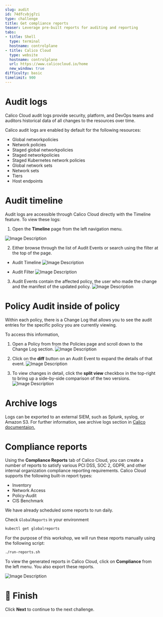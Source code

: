 ```yaml
---
slug: audit
id: 74dfcvbjg7zi
type: challenge
title: Get compliance reports
teaser: Leverage pre-built reports for auditing and reporting
tabs:
- title: Shell
  type: terminal
  hostname: controlplane
- title: Calico Cloud
  type: website
  hostname: controlplane
  url: https://www.calicocloud.io/home
  new_window: true
difficulty: basic
timelimit: 900
---
```

Audit logs
===============

Calico Cloud audit logs provide security, platform, and DevOps teams and auditors historical data of all changes to the resources over time.

Calico audit logs are enabled by default for the following resources:

- Global networkpolicies
- Network policies
- Staged global networkpolicies
- Staged networkpolicies
- Staged Kubernetes network policies
- Global network sets
- Network sets
- Tiers
- Host endpoints

Audit timeline
===============

Audit logs are accessible through Calico Cloud directly with the Timeline feature. To view these logs:

1. Open the **Timeline** page from the left navigation menu.

![Image Description](../assets/menu.png)

2. Either browse through the list of Audit Events or search using the filter at the top of the page.

- Audit Timeline
![Image Description](../assets/timeline.png)

- Audit Filter
![Image Description](../assets/timeline-filter.png)

3. Audit Events contain the affected policy, the user who made the change and the manifest of the updated policy.
![Image Description](../assets/policy-audit.png)

Policy Audit inside of policy
===============

Within each policy, there is a Change Log that allows you to see the audit entries for the specific policy you are currently viewing.

To access this information,

1. Open a Policy from from the Policies page and scroll down to the Change Log section.
![Image Description](../assets/policy-history.png)

2. Click on the **diff** button on an Audit Event to expand the details of that event.
![Image Description](../assets/policy-history-2.png)

3. To view changes in detail, click the **split view** checkbox in the top-right to bring up a side-by-side comparison of the two versions.
![Image Description](../assets/policy-diff.png)

Archive logs
===============

Logs can be exported to an external SIEM, such as Splunk, syslog, or Amazon S3. For further information, see archive logs section in [Calico documentaion.](https://docs.tigera.io/visibility/elastic/archive-storage)

Compliance reports
===============

Using the **Compliance Reports** tab of Calico Cloud, you can create a number of reports to satisfy various PCI DSS, SOC 2, GDPR, and other internal organization compliance reporting requirements.
Calico Cloud supports the following built-in report types:

- Inventory
- Network Access
- Policy-Audit
- CIS Benchmark

We have already scheduled some reports to run daily.

Check `GlobalReports` in your environment

```bash
kubectl get globalreports
```

For the purpose of this workshop, we will run these reports manually using the following script:

```bash
./run-reports.sh
```

To view the generated reports in Calico Cloud, click on **Compliance** from the left menu. You also export these reports.

![Image Description](../assets/reports.png)

🏁 Finish
=========

Click **Next** to continue to the next challenge.
